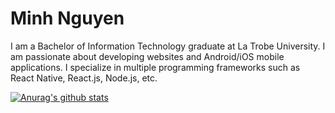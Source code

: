 # Minh Nguyen
I am a Bachelor of Information Technology graduate at La Trobe University. I am passionate about developing websites and Android/iOS mobile applications. I specialize in multiple programming frameworks such as React Native, React.js, Node.js, etc.

[![Anurag's github stats](https://github-readme-stats.vercel.app/api?username=PhuocHoangMinhNguyen)](https://github.com/anuraghazra/github-readme-stats)
